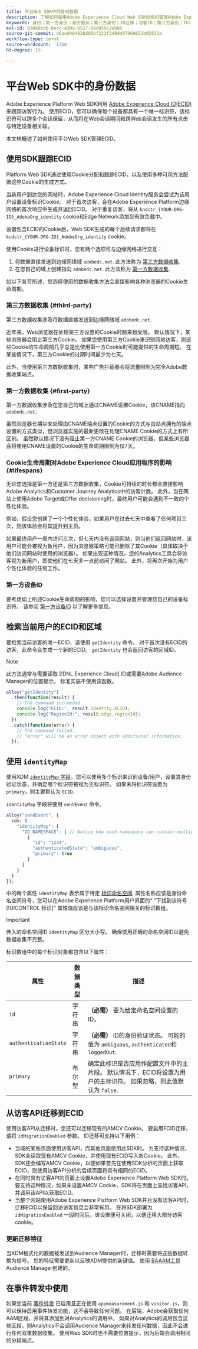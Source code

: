 ```yaml
---
title: 平台Web SDK中的身份数据
description: 了解如何使用Adobe Experience Cloud Web SDK检索和管理Adobe Experience Platform ID(ECID)。
keywords: 身份；第一方身份；身份服务；第三方身份；ID迁移；访客ID；第三方身份；ThirdPartyCookiesEnabled;idMigrationEnabled;getIdentity；同步身份；sendEvent;identityMap；主；EID；身份命名空间；命名空间ID;authenticationState;hashEnabled;
exl-id: 03060cdb-becc-430a-b527-60c055c2a906
source-git-commit: d6aed404828d06bf223f348dd97960652b05933a
workflow-type: tm+mt
source-wordcount: '1356'
ht-degree: 1%

---
```


# 平台Web SDK中的身份数据

Adobe Experience Platform Web SDK利用 [Adobe Experience Cloud ID(ECID)](../../identity-service/ecid.md) 来跟踪访客行为。 使用ECID，您可以确保每个设备都具有一个唯一标识符，该标识符可以跨多个会话保留，从而将在Web会话期间和跨Web会话发生的所有点击与特定设备相关联。

本文档概述了如何使用平台Web SDK管理ECID。

## 使用SDK跟踪ECID

Platform Web SDK通过使用Cookie分配和跟踪ECID，以及使用多种可用方法配置这些Cookie的生成方式。

当新用户到达您的网站时，Adobe Experience Cloud Identity服务会尝试为该用户设置设备标识Cookie。 对于首次访客，会在Adobe Experience Platform边缘网络的首次响应中生成并返回ECID。 对于重复访客，将从 `kndctr_{YOUR-ORG-ID}_AdobeOrg_identity` cookie和Edge Network添加到有效负载中。

设置包含ECID的Cookie后，Web SDK生成的每个后续请求都将在 `kndctr_{YOUR-ORG-ID}_AdobeOrg_identity` cookie。

使用Cookie进行设备标识时，您有两个选项可与边缘网络进行交互：

1. 将数据直接发送到边缘网络域 `adobedc.net`. 此方法称为 [第三方数据收集](#third-party).
1. 在您自己的域上创建指向 `adobedc.net`. 此方法称为 [第一方数据收集](#first-party).

如以下各节所述，您选择使用的数据收集方法会直接影响各种浏览器的Cookie生命周期。

### 第三方数据收集 {#third-party}

第三方数据收集涉及将数据直接发送到边缘网络域 `adobedc.net`.

近年来，Web浏览器在处理第三方设置的Cookie时越来越受限。 默认情况下，某些浏览器会阻止第三方Cookie。 如果您使用第三方Cookie来识别网站访客，则这些Cookie的生命周期几乎总是比使用第一方Cookie时可能提供的生命周期短。 在某些情况下，第三方Cookie的过期时间最少为七天。

此外，当使用第三方数据收集时，某些广告拦截器会将流量限制为完全Adobe数据收集端点。

### 第一方数据收集 {#first-party}

第一方数据收集涉及在您自己的域上通过CNAME设置Cookie，该CNAME指向 `adobedc.net`.

虽然浏览器长期以来处理由CNAME端点设置的Cookie的方式与由站点拥有的端点设置的方式类似，但浏览器实施的最新更改在处理CNAME Cookie的方式上有所区别。 虽然默认情况下没有阻止第一方CNAME Cookie的浏览器，但某些浏览器会将使用CNAME设置的Cookie的生命周期限制为仅7天。

### Cookie生命周期对Adobe Experience Cloud应用程序的影响 {#lifespans}

无论您选择是第一方还是第三方数据收集，Cookie可持续的时长都会直接影响Adobe Analytics和Customer Journey Analytics中的访客计数。 此外，当在网站上使用Adobe Target或Offer decisioning时，最终用户可能会遇到不一致的个性化体验。

例如，假设您创建了一个个性化体验，如果用户在过去七天中查看了任何项目三次，则该体验会将其提升到主页。

如果最终用户一周内访问三次，但七天内没有返回网站，则当他们返回网站时，该用户可能会被视为新用户，因为浏览器策略可能已删除了其Cookie（具体取决于他们访问网站时使用的浏览器）。 如果出现这种情况，您的Analytics工具会将访客视为新用户，即使他们在七天多一点前访问了网站。 此外，将再次开始为用户个性化体验的任何工作。

### 第一方设备ID

要考虑如上所述Cookie生命周期的影响，您可以选择设置并管理您自己的设备标识符。 请参阅 [第一方设备ID](./first-party-device-ids.md) 以了解更多信息。

## 检索当前用户的ECID和区域

要检索当前访客的唯一ECID，请使用 `getIdentity` 命令。 对于首次没有ECID的访客，此命令会生成一个新的ECID。 `getIdentity` 也会返回访客的区域ID。

>[!NOTE]
>
>此方法通常与需要读取 [!DNL Experience Cloud] ID或需要Adobe Audience Manager的位置提示。 标准实施不使用该函数。

```javascript
alloy("getIdentity")
  .then(function(result) {
    // The command succeeded.
    console.log("ECID:", result.identity.ECID);
    console.log("RegionId:", result.edge.regionId);
  })
  .catch(function(error) {
    // The command failed.
    // "error" will be an error object with additional information.
  });
```

## 使用 `identityMap`

使用XDM [`identityMap` 字段](../../xdm/schema/composition.md#identityMap)，您可以使用多个标识来识别设备/用户，设置其身份验证状态，并确定哪个标识符被视为主标识符。 如果未将标识符设置为 `primary`，则主要默认为 `ECID`.

`identityMap` 字段将使用 `sentEvent` 命令。

```javascript
alloy("sendEvent", {
  xdm: {
    "identityMap": {
      "ID_NAMESPACE": [ // Notice how each namespace can contain multiple identifiers.
        {
          "id": "1234",
          "authenticatedState": "ambiguous",
          "primary": true
        }
      ]
    }
  }
});
```

中的每个属性 `identityMap` 表示属于特定 [标识命名空间](../../identity-service/namespaces.md). 属性名称应该是身份命名空间符号，您可以在Adobe Experience Platform用户界面的“ ”下找到该符号[!UICONTROL 标识]&quot; 属性值应该是与该标识命名空间相关的标识数组。

>[!IMPORTANT]
>
>传入的命名空间ID `identityMap` 区分大小写。 确保使用正确的命名空间ID以避免数据收集不完整。

标识数组中的每个标识对象都包含以下属性：

| 属性 | 数据类型 | 描述 |
| --- | --- | --- |
| `id` | 字符串 | **（必需）** 要为给定命名空间设置的ID。 |
| `authenticationState` | 字符串 | **（必需）** ID的身份验证状态。 可能的值为 `ambiguous`, `authenticated`和 `loggedOut`. |
| `primary` | 布尔型 | 确定此标识是否应用作配置文件中的主片段。 默认情况下，ECID将设置为用户的主标识符。 如果忽略，则此值默认为 `false`. |

## 从访客API迁移到ECID

使用访客API从迁移时，您还可以迁移现有的AMCV Cookie。 要启用ECID迁移，请将 `idMigrationEnabled` 参数。 ID迁移可支持以下用例：

* 当域的某些页面使用访客API，而其他页面使用此SDK时。 为支持这种情况，SDK会读取现有AMCV Cookie，并使用现有ECID写入新Cookie。 此外，SDK还会编写AMCV Cookie，以便如果首先在使用SDK分析的页面上获取ECID，则使用访客API分析的后续页面将具有相同的ECID。
* 在同时具有访客API的页面上设置Adobe Experience Platform Web SDK时。 要支持这种情况，如果未设置AMCV Cookie，SDK将在页面上查找访客API，并调用该API以获取ECID。
* 当整个网站使用Adobe Experience Platform Web SDK并且没有访客API时，迁移ECID以保留回访访客信息会非常有用。 在将SDK部署为 `idMigrationEnabled` 一段时间后，该设置便可关闭，以便迁移大部分访客cookie。

### 更新迁移特征

当XDM格式化的数据被发送到Audience Manager时，迁移时需要将这些数据转换为信号。 您的特征需要更新以反映XDM提供的新键值。 使用 [BAAAM工具](https://experienceleague.adobe.com/docs/audience-manager/user-guide/reference/bulk-management-tools/bulk-management-intro.html#getting-started-with-bulk-management) Audience Manager创建的。

## 在事件转发中使用

如果您当前 [事件转发](../../tags/ui/event-forwarding/overview.md) 已启用且正在使用 `appmeasurement.js` 和 `visitor.js`，则可以保持启用事件转发功能，这不会导致任何问题。 在后端，Adobe会获取任何AAM区段，并将其添加到对Analytics的调用中。 如果对Analytics的调用包含这些区段，则Analytics不会调用Audience Manager来转发任何数据，因此不会进行任何双重数据收集。 使用Web SDK时也不需要位置提示，因为后端会调用相同的分段端点。
